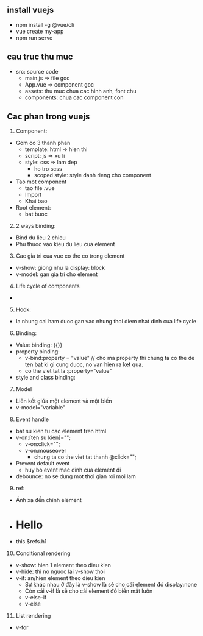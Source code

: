 ## install vuejs
- npm install -g @vue/cli
- vue create my-app
- npm run serve

## cau truc thu muc
- src: source code
  + main.js => file goc
  + App.vue => component goc
  + assets: thu muc chua cac hinh anh, font chu
  + components: chua cac component con
 ## Cac phan trong vuejs
1. Component:
  - Gom co 3 thanh phan
    + template: html => hien thi
    + script: js => xu li
    + style: css => lam dep
      * ho tro scss
      * scoped style: style danh rieng cho component
  - Tao mot component
    + tao file .vue
    + Import 
    + Khai bao
  - Root element:
    + bat buoc

2. 2 ways binding:
  - Bind du lieu 2 chieu
  - Phu thuoc vao kieu du lieu cua element

3. Cac gia tri cua vue co the co trong element
  - v-show: giong nhu la display: block
  - v-model: gan gia tri cho element

4. Life cycle of components
  - 

5. Hook: 
  - la nhung cai ham duoc gan vao nhung thoi diem nhat dinh cua life cycle

6. Binding: 
  - Value binding: {{}}
  - property binding: 
    + v-bind:property = "value" // cho ma property thi chung ta co the de ten bat ki gi cung duoc, no van hien ra ket qua.
    + co the viet tat la :property="value"
  - style and class binding:
7. Model
  - Liên kết giữa một element và một biến
  - v-model="variable"

8. Event handle
  - bat su kien tu cac element tren html
  - v-on:[ten su kien]="";
    + v-on:click="";
    + v-on:mouseover
      * chung ta co the viet tat thanh @click="";
  - Prevent default event
    + huy bo event mac dinh cua element di
  - debounce: no se dung mot thoi gian roi moi lam

9. ref:
  - Ánh xạ đến chính element
  - <h1 ref="h1">Hello</h1>
  - this.$refs.h1

10. Conditional rendering
  - v-show: hien 1 element theo dieu kien
  - v-hide: thi no nguoc lai v-show thoi
  - v-if: an/hien element theo dieu kien
    + Sự khác nhau ở đây là v-show là sẽ cho cái element đó display:none
    + Còn cái v-if là sẽ cho cái element đó biến mất luôn
    + v-else-if
    + v-else

11. List rendering
  - v-for
  



